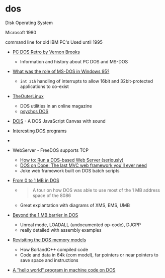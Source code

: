 dos
===

Disk Operating System

Microsoft 1980

command line for old IBM PC's
Used until 1995

* [PC DOS Retro by Vernon Brooks](https://pcdosretro.gitlab.io/)
    * Information and history about PC DOS and MS-DOS
* [What was the role of MS-DOS in Windows 95?](https://devblogs.microsoft.com/oldnewthing/20071224-00/?p=24063)
    * `int 21h` handling of interrupts to allow 16bit and 32bit-protected applications to co-exist
* [TheOuterLinux](https://theouterlinux.gitlab.io/)
    * DOS utilities in an online magazine
    * [psychos DOS](https://psychoslinux.gitlab.io/DOS/INDEX.HTM)


* [DOjS](https://github.com/SuperIlu/DOjS) -  A DOS JavaScript Canvas with sound 
* [Interesting DOS programs](https://dosprograms.info.tt/)
* [](http://www.doshaven.eu/)
* WebServer - FreeDOS supports TCP
    * [How to: Run a DOS-based Web Server (seriously)](https://lunduke.locals.com/post/5022504/how-to-run-a-dos-based-web-server-seriously)
    * [DOS on Dope: The last MVC web framework you'll ever need](https://secretgeek.net/dod_intro)
    * Joke web framework built on DOS batch scripts

* [From 0 to 1 MB in DOS](https://blogsystem5.substack.com/p/from-0-to-1-mb-in-dos)
    * > A tour on how DOS was able to use most of the 1 MB address space of the 8086
    * Great explantation with diagrams of XMS, EMS, UMB
* [Beyond the 1 MB barrier in DOS](https://blogsystem5.substack.com/p/beyond-the-1-mb-barrier-in-dos)
    * Unreal mode, LOADALL (undocumented op-code), DJGPP
    * really detailed with assembly examples
* [Revisiting the DOS memory models](https://blogsystem5.substack.com/p/dos-memory-models)
    * How BorlandC++ compiled code
    * Code and data in 64k (com model), far pointers or near pointers to save space and instructions


* [A "hello world" program in machine code on DOS](https://www.uninformativ.de/blog/postings/2024-09-29/0/POSTING-en.html)
